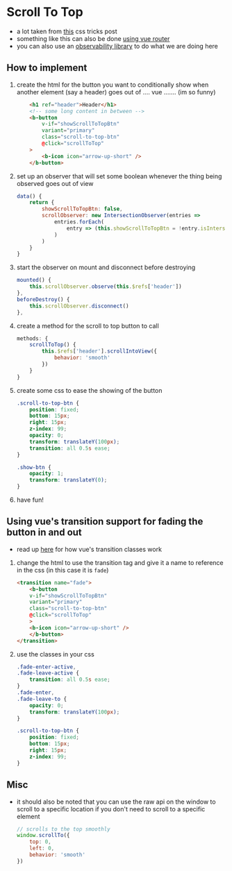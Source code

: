# Scroll To Top

- a lot taken from [this](https://css-tricks.com/how-to-make-an-unobtrusive-scroll-to-top-button/) css tricks post
- something like this can also be done [using vue router](https://router.vuejs.org/guide/advanced/scroll-behavior.html)
- you can also use an [observability library](https://github.com/Akryum/vue-observe-visibility) to do what we are doing here

## How to implement

1. create the html for the button you want to conditionally show when another element (say a header) goes out of .... vue ....... (im so funny)

    ```html
        <h1 ref="header">Header</h1>
        <!-- some long content in between -->
        <b-button
            v-if="showScrollToTopBtn"
            variant="primary"
            class="scroll-to-top-btn"
            @click="scrollToTop"
        >
            <b-icon icon="arrow-up-short" />
        </b-button>
    ```

2. set up an observer that will set some boolean whenever the thing being observed goes out of view

    ```js
    data() {
        return {
            showScrollToTopBtn: false,
            scrollObserver: new IntersectionObserver(entries =>
                entries.forEach(
                    entry => (this.showScrollToTopBtn = !entry.isIntersecting)
                )
            )
        }
    }
    ```

3. start the observer on mount and disconnect before destroying

    ```js
    mounted() {
        this.scrollObserver.observe(this.$refs['header'])
    },
    beforeDestroy() {
        this.scrollObserver.disconnect()
    },
    ```

4. create a method for the scroll to top button to call

    ```js
    methods: {
        scrollToTop() {
            this.$refs['header'].scrollIntoView({
                behavior: 'smooth'
            })
        }
    }
    ```

5. create some css to ease the showing of the button

    ```css
    .scroll-to-top-btn {
        position: fixed;
        bottom: 15px;
        right: 15px;
        z-index: 99;
        opacity: 0;
        transform: translateY(100px);
        transition: all 0.5s ease;
    }

    .show-btn {
        opacity: 1;
        transform: translateY(0);
    }
    ```

6. have fun!

## Using vue's transition support for fading the button in and out

- read up [here](https://vuejs.org/v2/guide/transitions.html) for how vue's transition classes work

1. change the html to use the transition tag and give it a name to reference in the css (in this case it is `fade`)

    ```html
    <transition name="fade">
        <b-button
        v-if="showScrollToTopBtn"
        variant="primary"
        class="scroll-to-top-btn"
        @click="scrollToTop"
        >
        <b-icon icon="arrow-up-short" />
        </b-button>
    </transition>
    ```

2. use the classes in your css

    ```css
    .fade-enter-active,
    .fade-leave-active {
        transition: all 0.5s ease;
    }
    .fade-enter,
    .fade-leave-to {
        opacity: 0;
        transform: translateY(100px);
    }

    .scroll-to-top-btn {
        position: fixed;
        bottom: 15px;
        right: 15px;
        z-index: 99;
    }
    ```

## Misc

- it should also be noted that you can use the raw api on the window to scroll to a specific location if you don't need to scroll to a specific element

    ```js
    // scrolls to the top smoothly
    window.scrollTo({
        top: 0,
        left: 0,
        behavior: 'smooth'
    })
    ```
